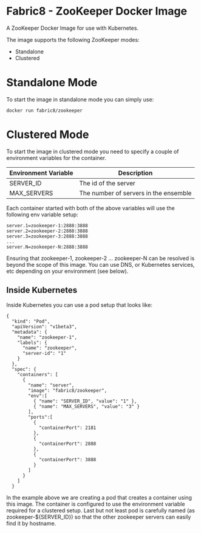 Fabric8 - ZooKeeper Docker Image
================================

A ZooKeeper Docker Image for use with Kubernetes.

The image supports the following ZooKeeper modes:

* Standalone
* Clustered

# Standalone Mode
To start the image in standalone mode you can simply use:

    docker run fabric8/zookeeper

# Clustered Mode
To start the image in clustered mode you need to specify a couple of environment variables for the container.

| Environment Variable                          | Description                           |
| --------------------------------------------- | --------------------------------------|
| SERVER_ID                                     | The id of the  server                 |
| MAX_SERVERS                                   | The number of servers in the ensemble |


Each container started with both of the above variables will use the following env variable setup:

    server.1=zookeeper-1:2888:3888
    server.2=zookeeper-2:2888:3888
    server.3=zookeeper-3:2888:3888
    ...
    server.N=zookeeper-N:2888:3888

Ensuring that zookeeper-1, zookeeper-2 ... zookeeper-N can be resolved is beyond the scope of this image.
You can use DNS, or Kubernetes services, etc depending on your environment (see below).

## Inside Kubernetes

Inside Kubernetes you can use a pod setup that looks like:

    {
      "kind": "Pod",
      "apiVersion": "v1beta3",
      "metadata": {
        "name": "zookeeper-1",
        "labels": {
          "name": "zookeeper",
          "server-id": "1"
        }
      },
      "spec": {
        "containers": [
          {
            "name": "server",
            "image": "fabric8/zookeeper",
            "env":[
              { "name": "SERVER_ID", "value": "1" },
              { "name": "MAX_SERVERS", "value": "3" }
            ],
            "ports":[
              {
                "containerPort": 2181
              },
              {
                "containerPort": 2888
              },
              {
                "containerPort": 3888
              }
            ]
          }
        ]
      }

In the example above we are creating a pod that creates a container using this image. The container is configured to use the environment variable required for a clustered setup.
Last but not least pod is carefully named (as zookeeper-${SERVER_ID}) so that the other zookeeper servers can easily find it by hostname.